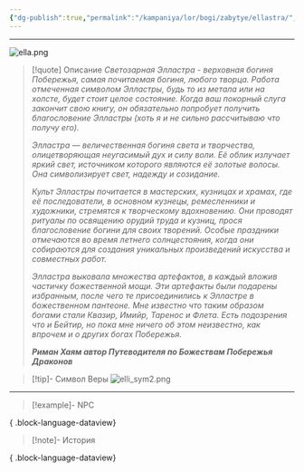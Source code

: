 ```yaml
---
{"dg-publish":true,"permalink":"/kampaniya/lor/bogi/zabytye/ellastra/","tags":["domain/smithing","domain/light"],"created":"2025-01-08T06:42:49.843+03:00","updated":"2025-01-09T10:56:24.847+03:00"}
---
```



<hr></hr>

![ella.png](/img/user/%D0%90%D1%81%D1%81%D0%B5%D1%82%D1%8B/%D0%9B%D0%BE%D1%80/%D0%91%D0%BE%D0%B3%D0%B8/ella.png)

> [!quote] Описание
> *Светозарная Элластра - верховная богиня Побережья, самая почитаемая богиня, любого творца. Работа отмеченная символом Элластры, будь то из метала или на холсте, будет стоит целое состояние. Когда ваш покорный слуга закончит свою книгу, он обязательно попробует получить благословение Элластры (хоть я и не сильно рассчитываю что получу его).*
> 
>*Элластра — величественная богиня света и творчества, олицетворяющая неугасимый дух и силу воли. Её облик излучает яркий свет, источником которого являются её золотые волосы. Она символизирует свет, надежду и созидание.*
>
>*Культ Элластры почитается в мастерских, кузницах и храмах, где её последователи, в основном кузнецы, ремесленники и художники, стремятся к творческому вдохновению. Они проводят ритуалы по освящению орудий труда и кузниц, прося благословение богини для своих творений. Особые праздники отмечаются во время летнего солнцестояния, когда они собираются для создания уникальных произведений искусства и совместных работ.*
> 
>*Элластра выковала множества артефактов, в каждый вложив частичку божественной мощи. Эти артефакты были подарены избранным, после чего те присоединились к Элластре в божественном пантеоне. Мне известно что таким образом богами стали Квазир, Имийр, Таренос и Флета. Есть подозрения что и Бейтир, но пока мне ничего об этом неизвестно, как впрочем и о других богах Побережья.*
>
>***Риман Хаям автор Путеводителя по Божествам Побережья Драконов***


>[!tip]- Символ Веры
>![elli_sym2.png](/img/user/%D0%90%D1%81%D1%81%D0%B5%D1%82%D1%8B/%D0%9B%D0%BE%D1%80/%D0%91%D0%BE%D0%B3%D0%B8/%D0%A1%D0%B8%D0%BC%D0%B2%D0%BE%D0%BB/elli_sym2.png)

<hr></hr>

> [!example]- NPC
> 
{ .block-language-dataview}


> [!note]- История
>  
{ .block-language-dataview}